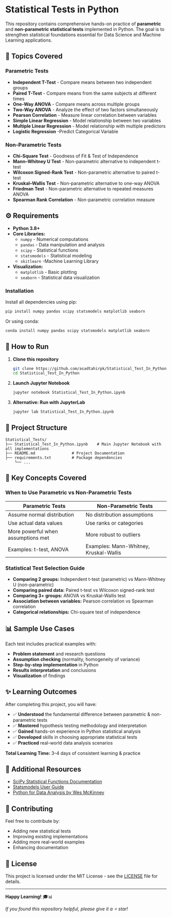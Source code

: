 # Statistical Tests in Python

This repository contains comprehensive hands-on practice of **parametric** and **non-parametric statistical tests** implemented in Python. The goal is to strengthen statistical foundations essential for Data Science and Machine Learning applications.

## 📌 Topics Covered

### Parametric Tests
- **Independent T-Test** - Compare means between two independent groups
- **Paired T-Test** - Compare means from the same subjects at different times
- **One-Way ANOVA** - Compare means across multiple groups
- **Two-Way ANOVA** - Analyze the effect of two factors simultaneously
- **Pearson Correlation** - Measure linear correlation between variables
- **Simple Linear Regression** - Model relationship between two variables
- **Multiple Linear Regression** - Model relationship with multiple predictors
- **Logistic Regression** -Predict Categorical Variable

### Non-Parametric Tests
- **Chi-Square Test** - Goodness of Fit & Test of Independence
- **Mann–Whitney U Test** - Non-parametric alternative to independent t-test
- **Wilcoxon Signed-Rank Test** - Non-parametric alternative to paired t-test
- **Kruskal–Wallis Test** - Non-parametric alternative to one-way ANOVA
- **Friedman Test** - Non-parametric alternative to repeated measures ANOVA
- **Spearman Rank Correlation** - Non-parametric correlation measure

## ⚙️ Requirements

- **Python 3.8+**
- **Core Libraries:**
  - `numpy` - Numerical computations
  - `pandas` - Data manipulation and analysis
  - `scipy` - Statistical functions
  - `statsmodels` - Statistical modeling
  - `skitlearn` -Machine Learning Library
- **Visualization:**
  - `matplotlib` - Basic plotting
  - `seaborn` - Statistical data visualization

### Installation

Install all dependencies using pip:

```bash
pip install numpy pandas scipy statsmodels matplotlib seaborn
```

Or using conda:

```bash
conda install numpy pandas scipy statsmodels matplotlib seaborn
```

## 🚀 How to Run

1. **Clone this repository**
   ```bash
   git clone https://github.com/asadtahirpk/Statistical_Test_In_Python.git
   cd Statistical_Test_In_Python
   ```

2. **Launch Jupyter Notebook**
   ```bash
   jupyter notebook Statistical_Test_In_Python.ipynb
   ```

3. **Alternative: Run with JupyterLab**
   ```bash
   jupyter lab Statistical_Test_In_Python.ipynb
   ```

## 📂 Project Structure

```
Statistical_Tests/
├── Statistical_Test_In_Python.ipynb    # Main Jupyter Notebook with all implementations
├── README.md                # Project Documentation
├── requirements.txt         # Package dependencies                  
    └── ...
```

## 🧠 Key Concepts Covered

### When to Use Parametric vs Non-Parametric Tests

| **Parametric Tests** | **Non-Parametric Tests** |
|---------------------|---------------------------|
| Assume normal distribution | No distribution assumptions |
| Use actual data values | Use ranks or categories |
| More powerful when assumptions met | More robust to outliers |
| Examples: t-test, ANOVA | Examples: Mann-Whitney, Kruskal-Wallis |

### Statistical Test Selection Guide

- **Comparing 2 groups:** Independent t-test (parametric) vs Mann-Whitney U (non-parametric)
- **Comparing paired data:** Paired t-test vs Wilcoxon signed-rank test
- **Comparing 3+ groups:** ANOVA vs Kruskal-Wallis test
- **Association between variables:** Pearson correlation vs Spearman correlation
- **Categorical relationships:** Chi-square test of independence

## 📊 Sample Use Cases

Each test includes practical examples with:
- **Problem statement** and research questions
- **Assumption checking** (normality, homogeneity of variance)
- **Step-by-step implementation** in Python
- **Results interpretation** and conclusions
- **Visualization** of findings

## ✨ Learning Outcomes

After completing this project, you will have:

- ✅ **Understood** the fundamental difference between parametric & non-parametric tests
- ✅ **Mastered** hypothesis testing methodology and interpretation
- ✅ **Gained** hands-on experience in Python statistical analysis
- ✅ **Developed** skills in choosing appropriate statistical tests
- ✅ **Practiced** real-world data analysis scenarios

**Total Learning Time:** 3–4 days of consistent learning & practice

## 🔗 Additional Resources

- [SciPy Statistical Functions Documentation](https://docs.scipy.org/doc/scipy/reference/stats.html)
- [Statsmodels User Guide](https://www.statsmodels.org/stable/user-guide.html)
- [Python for Data Analysis by Wes McKinney](https://wesmckinney.com/book/)

## 🤝 Contributing

Feel free to contribute by:
- Adding new statistical tests
- Improving existing implementations
- Adding more real-world examples
- Enhancing documentation

## 📄 License

This project is licensed under the MIT License - see the [LICENSE](LICENSE) file for details.

---

**Happy Learning!** 🎓📊

*If you found this repository helpful, please give it a ⭐ star!*
